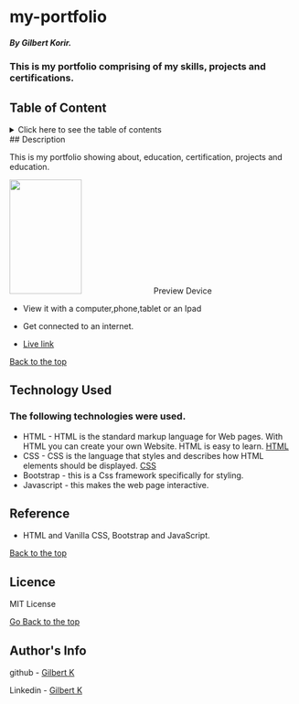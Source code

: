 # my-portfolio

##### By Gilbert Korir.
### This is my portfolio comprising of my skills, projects and certifications.

## Table of Content

<details>
  <summary> Click here to see the table of contents</summary>

+ [Description](#description)
+ [Preview Device](#Preview)
+ [Technology Used](#technology-used)
+ [Reference](#reference)
+ [Licence](#licence)
+ [Authors Info](#author-Info)
</details>
## Description
<p>This is my portfolio showing about, education, certification, projects and education.</p>


<p><img src="https://github.com/100jared/my-portfolio/blob/master/img/demo.jpg" height="200px" width = "50%></p>
  
 ---

## Preview Device

* View it with a computer,phone,tablet or an Ipad

* Get connected to an internet.
  
* [Live link](https://100jared.github.io/my-portfolio/)

[Back to the top](#my-portfolio)

## Technology Used

### The following technologies were used.
* HTML - HTML is the standard markup language for Web pages. With HTML you can create your own Website. HTML is easy to learn. [HTML](https://www.w3schools.com/html/)
* CSS - CSS is the language that styles and describes how HTML elements should be displayed. [CSS](https://www.w3schools.com/css/)
* Bootstrap - this is a Css framework specifically for styling.
* Javascript - this makes the web page interactive.

## Reference

* HTML and Vanilla CSS, Bootstrap and JavaScript.

[Back to the top](#my-portfolio)

## Licence
MIT License

[Go Back to the top](#my-portfolio)

## Author's Info
github - [Gilbert K](https://github.com/100jared)

Linkedin - [Gilbert K](https://www.linkedin.com/public-profile/settings)

